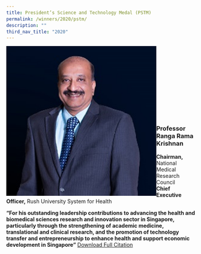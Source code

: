 ```yaml
---
title: President’s Science and Technology Medal (PSTM)
permalink: /winners/2020/pstm/
description: ""
third_nav_title: "2020"
---
```

<img src="/images/Winners/2020/PSTM-Prof%20Ranga.jpg" alt="Professor Ranga Rama Krishnan" style="width:400px" align="left"/><br/><br/><br/><br/><br/><br/><br/><br/><br/><br/><br/>
### **Professor Ranga Rama Krishnan**
<b>Chairman,</b> National Medical Research Council<br>
<b>Chief Executive Officer,</b> Rush University System for Health

<b>“For his outstanding leadership contributions to advancing the health and biomedical sciences research and innovation sector in Singapore, particularly through the strengthening of academic medicine, translational and clinical research, and the promotion of technology transfer and entrepreneurship to enhance health and support economic development in Singapore”</b>
[Download Full Citation](/files/Winners/2020/1_PSTM%20Prof%20Ranga%20Krishnan.pdf)